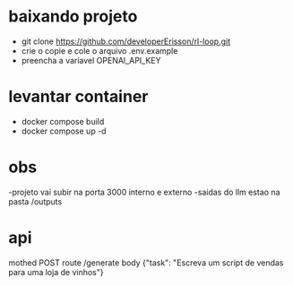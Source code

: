 # baixando projeto
- git clone https://github.com/developerErisson/rl-loop.git
- crie o copie e cole o arquivo .env.example 
- preencha a variavel OPENAI_API_KEY

# levantar container
- docker compose build
- docker compose up -d

# obs
-projeto vai subir na porta 3000 interno e externo
-saidas do llm estao na pasta /outputs

# api
mothed POST 
route /generate 
body {"task": "Escreva um script de vendas para uma loja de vinhos"}